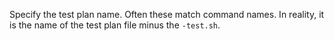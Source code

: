 Specify the test plan name. Often these match command names.
In reality, it is the name of the test plan file minus the `-test.sh`.
